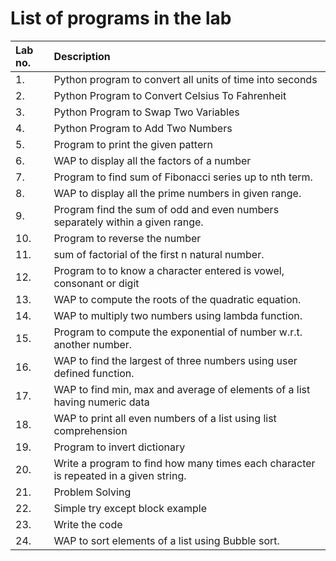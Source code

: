 # List of programs in the lab

| Lab no. | Description                                                                          |
| :------ | :----------------------------------------------------------------------------------- |
| 1.      | Python program to convert all units of time into seconds                             |
| 2.      | Python Program to Convert Celsius To Fahrenheit                                      |
| 3.      | Python Program to Swap Two Variables                                                 |
| 4.      | Python Program to Add Two Numbers                                                    |
| 5.      | Program to print the given pattern                                                   |
| 6.      | WAP to display all the factors of a number                                           |
| 7.      | Program to find sum of Fibonacci series up to nth term.                              |
| 8.      | WAP to display all the prime numbers in given range.                                 |
| 9.      | Program find the sum of odd and even numbers separately within a given range.        |
| 10.     | Program to reverse the number                                                        |
| 11.     | sum of factorial of the first n natural number.                                      |
| 12.     | Program to to know a character entered is vowel, consonant or digit                  |
| 13.     | WAP to compute the roots of the quadratic equation.                                  |
| 14.     | WAP to multiply two numbers using lambda function.                                   |
| 15.     | Program to compute the exponential of number w.r.t. another number.                  |
| 16.     | WAP to find the largest of three numbers using user defined function.                |
| 17.     | WAP to find min, max and average of elements of a list having numeric data           |
| 18.     | WAP to print all even numbers of a list using list comprehension                     |
| 19.     | Program to invert dictionary                                                         |
| 20.     | Write a program to find how many times each character is repeated in a given string. |
| 21.     | Problem Solving                                                                      |
| 22.     | Simple try except block example                                                      |
| 23.     | Write the code                                                                       |
| 24.     | WAP to sort elements of a list using Bubble sort.                                    |
